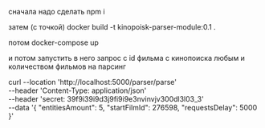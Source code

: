 сначала надо сделать
npm i

затем (с точкой)
docker build -t kinopoisk-parser-module:0.1 .

потом docker-compose up

и потом запустить в него запрос с id фильма с кинопоиска любым и количеством фильмов на парсинг

curl --location 'http://localhost:5000/parser/parse' \
--header 'Content-Type: application/json' \
--header 'secret: 39f9i39i9d3j9fi9i9e3nvinvjv300dl3l03_3' \
--data '{
"entitiesAmount": 5,
"startFilmId": 276598,
"requestsDelay": 5000
}'
